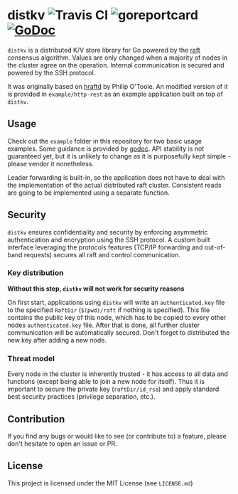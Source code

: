 # distkv ![Travis CI](https://travis-ci.org/fabian-z/distkv.svg)  ![goreportcard](https://goreportcard.com/badge/github.com/fabian-z/distkv) [![GoDoc](https://godoc.org/github.com/fabian-z/distkv?status.svg)](https://godoc.org/github.com/fabian-z/distkv)

`distkv` is a distributed K/V store library for Go powered by the [raft](https://raft.github.io/) consensus algorithm. Values are only changed when a majority of nodes in the cluster agree on the operation. Internal communication is secured and powered by the SSH protocol.

It was originally based on [hraftd](https://github.com/otoolep/hraftd) by Philip O'Toole. An modified version of it is provided in `example/http-rest` as an example application built on top of `distkv`.

## Usage

Check out the `example` folder in this repository for two basic usage examples.
Some guidance is provided by [godoc](https://godoc.org/github.com/fabian-z/distkv).
API stability is not guaranteed yet, but it is unlikely to change as it is purposefully kept simple - please vendor it nonetheless.

Leader forwarding is built-in, so the application does not have to deal with the implementation of the actual distributed raft cluster. Consistent reads are going to be implemented using a separate function.

## Security

`distkv`  ensures confidentiality and security by enforcing asymmetric authentication and encryption using the SSH protocol. A custom built interface leveraging the protocols features (TCP/IP forwarding and out-of-band requests) secures all raft and control communication.

### Key distribution

**Without this step, `distkv` will not work for security reasons**

On first start, applications using `distkv` will write an `authenticated.key` file to the specified `RaftDir` (`$(pwd)/raft` if nothing is specified). This file contains the public key of this node, which has to be copied to every other nodes `authenticated.key` file. After that is done, all further cluster communication will be automatically secured. Don't forget to distributed the new key after adding a new node.

### Threat model

Every node in the cluster is inherently trusted - it has access to all data and functions (except being able to join a new node for itself). Thus it is important to secure the private key (`raftDir/id_rsa`) and apply standard best security practices (privilege separation, etc.). 

## Contribution

If you find any bugs or would like to see (or contribute to) a feature, please don't hesitate to open an issue or PR.

## License

This project is licensed under the MIT License (see `LICENSE.md`)

